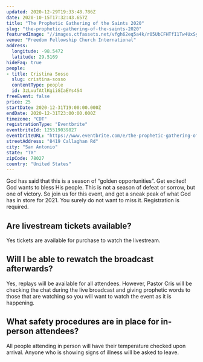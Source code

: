 ```yaml
---
updated: 2020-12-29T19:33:48.786Z
date: 2020-10-15T17:32:43.657Z
title: "The Prophetic Gathering of the Saints 2020"
slug: "the-prophetic-gathering-of-the-saints-2020"
featuredImage: "//images.ctfassets.net/vfgh62eq5a4k/r05UbCFHTfI1Tw4UxSyPj/21ff612d5652af64b25f2defa2a2dbeb/glitter-background.jpeg"
venue: "Freedom Fellowship Church International"
address:
  longitude: -98.5472
  latitude: 29.5169
hideFaq: true
people:
- title: Cristina Sosso
  slug: cristina-sosso
  contentType: people
  id: 3zLvufAtlKgiiGIaEYs4S4
freeEvent: false
price: 25
startDate: 2020-12-31T19:00:00.000Z
endDate: 2020-12-31T23:00:00.000Z
timezone: "CDT"
registrationType: "Eventbrite"
eventbriteId: 125519039827
eventbriteURL: "https://www.eventbrite.com/e/the-prophetic-gathering-of-the-saints-2020-tickets-125519039827"
streetAddress: "8419 Callaghan Rd"
city: "San Antonio"
state: "TX"
zipCode: 78027
country: "United States"
---
```

God has said that this is a season of “golden opportunities”. Get excited! God wants to bless His people. This is not a season of defeat or sorrow, but one of victory. So join us for this event, and get a sneak peak of what God has in store for 2021. You surely do not want to miss it. Registration is required.

## Are livestream tickets available?

Yes tickets are available for purchase to watch the livestream.

## Will I be able to rewatch the broadcast afterwards?

Yes, replays will be available for all attendees. However, Pastor Cris will be checking the chat during the live broadcast and giving prophetic words to those that are watching so you will want to watch the event as it is happening.

## What safety procedures are in place for in-person attendees?

All people attending in person will have their temperature checked upon arrival. Anyone who is showing signs of illness will be asked to leave. 
